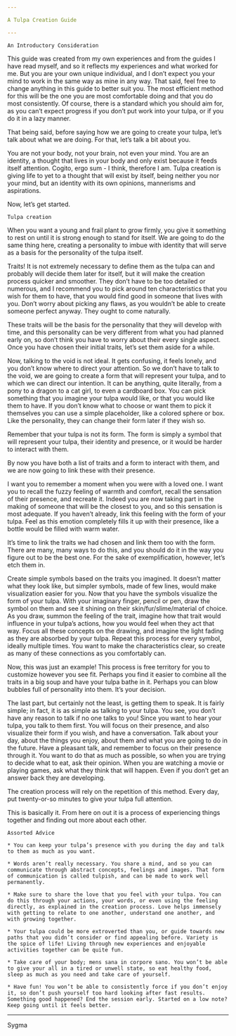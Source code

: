 ```yaml
---

A Tulpa Creation Guide

---
```


	An Introductory Consideration

This guide was created from my own experiences and from the guides I have read myself, and so it reflects my experiences and what worked for me. But you are your own unique individual, and I don’t expect you your mind to work in the same way as mine in any way. That said, feel free to change anything in this guide to better suit you. The most efficient method for this will be the one you are most comfortable doing and that you do most consistently. Of course, there is a standard which you should aim for, as you can’t expect progress if you don’t put work into your tulpa, or if you do it in a lazy manner.

That being said, before saying how we are going to create your tulpa, let’s talk about what we are doing. For that, let’s talk a bit about you.

You are not your body, not your brain, not even your mind. You are an identity, a thought that lives in your body and only exist because it feeds itself attention. Cogito, ergo sum - I think, therefore I am. Tulpa creation is giving life to yet to a thought that will exist by itself, being neither you nor your mind, but an identity with its own opinions, mannerisms and aspirations.

Now, let’s get started.

	Tulpa creation

When you want a young and frail plant to grow firmly, you give it something to rest on until it is strong enough to stand for itself. We are going to do the same thing here, creating a personality to imbue with identity that will serve as a basis for the personality of the tulpa itself.

Traits! It is not extremely necessary to define them as the tulpa can and probably will decide them later for itself, but it will make the creation process quicker and smoother. They don’t have to be too detailed or numerous, and I recommend you to pick around ten characteristics that you wish for them to have, that you would find good in someone that lives with you. Don’t worry about picking any flaws, as you wouldn’t be able to create someone perfect anyway. They ought to come naturally.

These traits will be the basis for the personality that they will develop with time, and this personality can be very different from what you had planned early on, so don’t think you have to worry about their every single aspect. Once you have chosen their initial traits, let’s set them aside for a while.

Now, talking to the void is not ideal. It gets confusing, it feels lonely, and you don’t know where to direct your attention. So we don’t have to talk to the void, we are going to create a form that will represent your tulpa, and to which we can direct our intention. It can be anything, quite literally, from a pony to a dragon to a cat girl, to even a cardboard box. You can pick something that you imagine your tulpa would like, or that you would like them to have. If you don’t know what to choose or want them to pick it themselves you can use a simple placeholder, like a colored sphere or box. Like the personality, they can change their form later if they wish so.

Remember that your tulpa is not its form. The form is simply a symbol that will represent your tulpa, their identity and presence, or it would be harder to interact with them.

By now you have both a list of traits and a form to interact with them, and we are now going to link these with their presence.

I want you to remember a moment when you were with a loved one. I want you to recall the fuzzy feeling of warmth and comfort, recall the sensation of their presence, and recreate it. Indeed you are now taking part in the making of someone that will be the closest to you, and so this sensation is most adequate. If you haven’t already, link this feeling with the form of your tulpa. Feel as this emotion completely fills it up with their presence, like a bottle would be filled with warm water.

It’s time to link the traits we had chosen and link them too with the form. There are many, many ways to do this, and you should do it in the way you figure out to be the best one. For the sake of exemplification, however, let’s etch them in.

Create simple symbols based on the traits you imagined. It doesn’t matter what they look like, but simpler symbols, made of few lines, would make visualization easier for you. Now that you have the symbols visualize the form of your tulpa. With your imaginary finger, pencil or pen, draw the symbol on them and see it shining on their skin/fur/slime/material of choice. As you draw, summon the feeling of the trait, imagine how that trait would influence in your tulpa’s actions, how you would feel when they act that way. Focus all these concepts on the drawing, and imagine the light fading as they are absorbed by your tulpa. Repeat this process for every symbol, ideally multiple times. You want to make the characteristics clear, so create as many of these connections as you comfortably can.

Now, this was just an example! This process is free territory for you to customize however you see fit. Perhaps you find it easier to combine all the traits in a big soup and have your tulpa bathe in it. Perhaps you can blow bubbles full of personality into them. It’s your decision.

The last part, but certainly not the least, is getting them to speak. It is fairly simple; in fact, it is as simple as talking to your tulpa. You see, you don’t have any reason to talk if no one talks to you! Since you want to hear your tulpa, you talk to them first. You will focus on their presence, and also visualize their form if you wish, and have a conversation. Talk about your day, about the things you enjoy, about them and what you are going to do in the future. Have a pleasant talk, and remember to focus on their presence through it. You want to do that as much as possible, so when you are trying to decide what to eat, ask their opinion. When you are watching a movie or playing games, ask what they think that will happen. Even if you don’t get an answer back they are developing.

The creation process will rely on the repetition of this method. Every day, put twenty-or-so minutes to give your tulpa full attention.

This is basically it. From here on out it is a process of experiencing things together and finding out more about each other.

	Assorted Advice

    * You can keep your tulpa’s presence with you during the day and talk to them as much as you want.

    * Words aren’t really necessary. You share a mind, and so you can communicate through abstract concepts, feelings and images. That form of communication is called tulpish, and can be made to work well permanently.

    * Make sure to share the love that you feel with your tulpa. You can do this through your actions, your words, or even using the feeling directly, as explained in the creation process. Love helps immensely with getting to relate to one another, understand one another, and with growing together.

    * Your tulpa could be more extroverted than you, or guide towards new paths that you didn’t consider or find appealing before. Variety is the spice of life! Living through new experiences and enjoyable activities together can be quite fun.

    * Take care of your body; mens sana in corpore sano. You won’t be able to give your all in a tired or unwell state, so eat healthy food, sleep as much as you need and take care of yourself.

    * Have fun! You won’t be able to consistently force if you don’t enjoy it, so don’t push yourself too hard looking after fast results. Something good happened? End the session early. Started on a low note? Keep going until it feels better.

---

Sygma